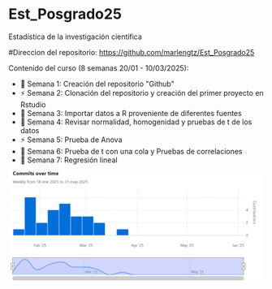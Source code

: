 # Est_Posgrado25
Estadística de la investigación científica

#Direccion del repositorio: https://github.com/marlengtz/Est_Posgrado25

Contenido del curso (8 semanas 20/01 - 10/03/2025):

- :dart: Semana 1: Creación del repositorio "Github"
- :zap: Semana 2: Clonación del repositorio y creación del primer proyecto en Rstudio
- :octopus: Semana 3: Importar datos a R proveniente de diferentes fuentes
- :dart: Semana 4: Revisar normalidad, homogenidad y pruebas de t de los datos
- :zap: Semana 5: Prueba de Anova
- :octopus: Semana 6: Prueba de t con una cola y Pruebas de correlaciones 
- :dart: Semana 7: Regresión lineal

![login](https://github.com/marlengtz/Est_Posgrado25/blob/main/Imagenes%20de%20contribucion%20al%20repositorio/Commits%20over%20time.png?raw=true)
